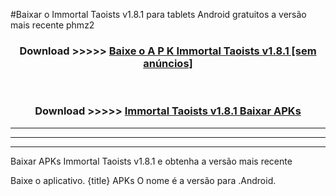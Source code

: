 #Baixar o Immortal Taoists v1.8.1   para tablets Android gratuitos a versão mais recente phmz2


<div align="center">
<h3>Download >>>>> <a href="https://pt-web.web.app/?pt= Immortal Taoists v1.8.1 ">Baixe o A P K Immortal Taoists v1.8.1  [sem anúncios]</a></h3><br>

<h3>Download >>>>> <a href="https://pt-web.web.app/?pt= Immortal Taoists v1.8.1 ">Immortal Taoists v1.8.1  Baixar APKs</a></h3>
</div>

----------------------------------------------------------

----------------------------------------------------------

----------------------------------------------------------

Baixar APKs Immortal Taoists v1.8.1  e obtenha a versão mais recente

Baixe o aplicativo. {title} APKs O nome é a versão para .Android.


